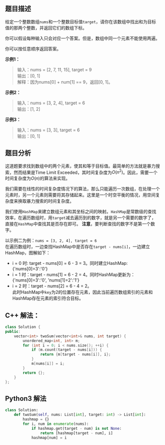 ## 题目描述
给定一个整数数组`nums`和一个整数目标值`target`，请你在该数组中找出和为目标值的那两个整数，并返回它们的数组下标。

你可以假设每种输入只会对应一个答案。但是，数组中同一个元素不能使用两遍。

你可以按任意顺序返回答案。

__示例1：__
> 输入：nums = [2, 7, 11, 15], target = 9  
> 输出：[0, 1]  
> 解释：因为nums[0] + num[1] == 9，返回[0, 1]。

__示例2：__
> 输入：nums = [3, 2, 4], target = 6  
> 输出：[1, 2]

__示例3：__
> 输入：nums = [3, 3], target = 6  
> 输出：[0, 1] 

## 题目分析
这道题要求找到数组中的两个元素，使其和等于目标值。最简单的方法就是暴力搜索，然而结果是Time Limit Exceeded，其时间复杂度为$O(n^2)$。因此，需要一个时间复杂度为$O(n)$的算法来实现。

我们需要在线性的时间复杂度情况下的算法，那么只能遍历一次数组，在处理一个元素时，另一个元素则需要将其存储起来。这里是一个时空平衡的情况，用空间复杂度来换取暴力搜索的时间复杂度。

我们使用`HashMap`来建立数组元素和其坐标之间的映射。`HashMap`是常数级的查找效率，在遍历数组时，用`target`减去遍历到的数字，就是另一个需要的数字了，直接在`HashMap`中查找其是否存在即可。
__注意__，要判断查找的数字不是第一个数字。

以示例二为例：`nums = [3, 2, 4], target = 6`  
在遍历数组时，一边查找HashMap中是否存在`target - nums[i]`，一边建立HashMap，图解如下：  
* i = 0 时: target - nums[0] = 6 - 3 = 3。同时建立HashMap:  
  {'nums[0]=3':'0'}
* i = 1 时：target - nums[1] = 6 - 2 = 4。同时HashMap更新为：  
  {'nums[0]=3':'0', 'nums[1]=2':'1'}
* i = 2 时：target - nums[2] = 6 - 4 = 2。  
  此时HashMap中`key`为2的位置存在元素，因此当前遍历数组索引的元素和HashMap存在元素的索引符合目标。 

## C++ 解法：
```C++  
class Solution {
public:
    vector<int> twoSum(vector<int>& nums, int target) {
        unordered_map<int, int> m;
        for (int i = 0; i < nums.size(); ++i) {
            if (m.count(target - nums[i])) {
                return {m[target - nums[i]], i};
            }
            m[nums[i]] = i;
        }
        return {};
    }
};  
```

## Python3 解法
```Python
class Solution:
    def twoSum(self, nums: List[int], target: int) -> List[int]:
        hashmap = {}
        for i, num in enumerate(nums):
            if hashmap.get(target - num) is not None:
                return [hashmap[target - num], i]
            hashmap[num] = i
```
